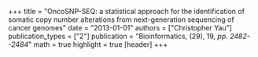 +++
title = "OncoSNP-SEQ: a statistical approach for the identification of somatic copy number alterations from next-generation sequencing of cancer genomes"
date = "2013-01-01"
authors = ["Christopher Yau"]
publication_types = ["2"]
publication = "Bioinformatics, (29), 19, _pp. 2482--2484_"
math = true
highlight = true
[header]
+++
